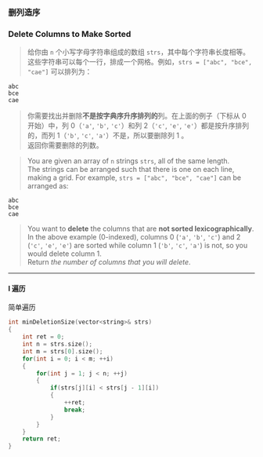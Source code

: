 ### 删列造序
### Delete Columns to Make Sorted

> 给你由 `n` 个小写字母字符串组成的数组 `strs`，其中每个字符串长度相等。  
> 这些字符串可以每个一行，排成一个网格。例如，`strs = ["abc", "bce", "cae"]` 可以排列为：
```
abc
bce
cae
```
> 你需要找出并删除**不是按字典序升序排列的**列。在上面的例子（下标从 0 开始）中，列 0（`'a'`, `'b'`, `'c'`）和列 2（`'c'`, `'e'`, `'e'`）都是按升序排列的，而列 1（`'b'`, `'c'`, `'a'`）不是，所以要删除列 1 。  
> 返回你需要删除的列数。  

> You are given an array of `n` strings `strs`, all of the same length.  
> The strings can be arranged such that there is one on each line, making a grid. For example, `strs = ["abc", "bce", "cae"]` can be arranged as:
```
abc
bce
cae
```
> You want to **delete** the columns that are **not sorted lexicographically**. In the above example (0-indexed), columns 0 (`'a'`, `'b'`, `'c'`) and 2 (`'c'`, `'e'`, `'e'`) are sorted while column 1 (`'b'`, `'c'`, `'a'`) is not, so you would delete column 1.  
> Return *the number of columns that you will delete*.  

----------

#### I 遍历

简单遍历

```cpp
int minDeletionSize(vector<string>& strs) 
{
    int ret = 0;
    int n = strs.size();
    int m = strs[0].size();
    for(int i = 0; i < m; ++i)
    {
        for(int j = 1; j < n; ++j)
        {
            if(strs[j][i] < strs[j - 1][i])
            {
                ++ret;
                break;
            }
        }
    }
    return ret;
}
```
